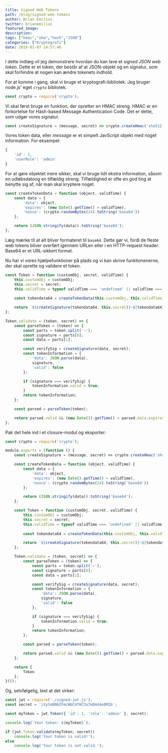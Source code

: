 ```yaml
---
title: Signed Web Tokens
path: /blog/signed-web-tokens
author: Brian Emilius
twitter: brianemilius
featured_image:
description:
tags: ["hmac","sha","hash","JSON"]
categories: ["Kryptografi"]
date: 2018-01-07 14:57:46
---
```


I dette indlæg vil jeg demonstrere hvordan du kan lave et *signed JSON web token*. Dette er et token, der består af at JSON-objekt og en signatur, som skal forhindre at nogen kan ændre tokenets indhold.

For at komme i gang, skal vi bruge et kryptografi-bibliotek. Jeg bruger node.js' eget `crypto` bibliotek.

```javascript
const crypto = require('crypto');
```

<!-- more -->

Vi skal først bruge en funktion, der opretter en HMAC streng. HMAC er en forkortelse for Hash-based Message Authentication Code. Det er dette, som udgør vores signatur.

```javascript
const createSignature = (message, secret) => crypto.createHmac('sha512', secret).update(message).digest('base64');
```

Vores token data, eller *message* er et simpelt JavScript objekt med noget information. For eksempel:

```javascript
{
    'id': 1,
    'userRole': 'admin'
}
```

For at gøre objektet mere sikker, skal vi bruge lidt ekstra information, såsom en udløbsdatoog en tilfældig streng. Tilfældighed er ofte en god ting at benytte sig af, når man skal kryptere noget.

```javascript
const createTokenData = function (object, validTime) {
    const data = {
        'data': object,
        'expires': (new Date().getTime() + validTime),
        'nonce': (crypto.randomBytes(24).toString('base64'))
    };

    return (JSON.stringify(data)).toString('base64');
};
```

Læg mærke til at alt bliver formateret til `base64`. Dette gør vi, fordi de fleste web tokens bliver overført igennem URLen eller i en HTTP-request header. Base64 er et URL-sikkert format.

Nu har vi vores hjælpefunktioner på plads og vi kan skrive funktionenerne, der skal oprette og validere et token.

```javascript
const Token = function (customObj, secret, validTime) {
	this.customObj = customObj;
	this.secret = secret;
	this.validTime = typeof validTime === 'undefined' || validTime === null || validTime < 0 ? 2592000000 : validTime;
	
	const tokendata64 = createTokenData(this.customObj, this.validTime);

	return `${createSignature(tokendata64, this.secret)}~${tokendata64}`;
};

Token.validate = (token, secret) => {
	const parseToken = (token) => {
		const parts = token.split('~');
		const signature = parts[0];
		const data = parts[1];

		const verifySig = createSignature(data, secret);
		const tokenInformation = {
			'data': JSON.parse(data),
			signature,
			'valid': false
		};

		if (signature === verifySig) {
			tokenInformation.valid = true;
		}
		return tokenInformation;
	};

	const parsed = parseToken(token);

	return parsed.valid && (new Date()).getTime() < parsed.data.expires;
};
```

Pak det hele ind i et closure-modul og eksporter:

```javascript
const crypto = require('crypto');

module.exports = (function () {
    const createSignature = (message, secret) => crypto.createHmac('sha512', secret).update(message).digest('base64');

    const createTokenData = function (object, validTime) {
        const data = {
            'data': object,
            'expires': (new Date().getTime() + validTime),
            'nonce': (crypto.randomBytes(24).toString('base64'))
        };

        return (JSON.stringify(data)).toString('base64');
    };

    const Token = function (customObj, secret, validTime) {
        this.customObj = customObj;
        this.secret = secret;
        this.validTime = typeof validTime === 'undefined' || validTime === null || validTime < 0 ? 2592000000 : validTime;
        
        const tokendata64 = createTokenData(this.customObj, this.validTime);

        return `${createSignature(tokendata64, this.secret)}~${tokendata64}`;
    };

    Token.validate = (token, secret) => {
        const parseToken = (token) => {
            const parts = token.split('~');
            const signature = parts[0];
            const data = parts[1];

            const verifySig = createSignature(data, secret);
            const tokenInformation = {
                'data': JSON.parse(data),
                signature,
                'valid': false
            };

            if (signature === verifySig) {
                tokenInformation.valid = true;
            }
            return tokenInformation;
        };

        const parsed = parseToken(token);

        return parsed.valid && (new Date()).getTime() < parsed.data.expires;
    };

    return {
        Token
    };
}());
```

Og, selvfølgelig, test at det virker:

```javascript
const jwt = require('./signed-jwt.js');
const secret = 'iXytm8N6ZFmcWbCUfHC3u7mDmX4e0M1b';

const myToken = jwt.Token({ 'id': 1, 'role': 'admin' }, secret);

console.log(`Your token: ${myToken}`);

if (jwt.Token.validate(myToken, secret))
	console.log('Your token is valid!');
else
	console.log('Your token is not valid.');
```
